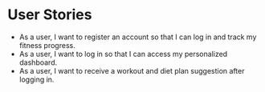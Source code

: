 # User Stories
- As a user, I want to register an account so that I can log in and track my fitness progress.
- As a user, I want to log in so that I can access my personalized dashboard.
- As a user, I want to receive a workout and diet plan suggestion after logging in.